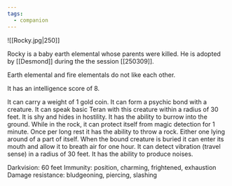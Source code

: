 ```yaml
---
tags:
  - companion
---
```

![[Rocky.jpg|250]]

Rocky is a baby earth elemental whose parents were killed. He is adopted by [[Desmond]] during the the session [[250309]].

Earth elemental and fire elementals do not like each other.

It has an intelligence score of 8.

It can carry a weight of 1 gold coin. It can form a psychic bond with a creature. It can speak basic Teran with this creature within a radius of 30 feet.
It is shy and hides in hostility. It has the ability to burrow into the ground. While in the rock, it can protect itself from magic detection for 1 minute.
Once per long rest it has the ability to throw a rock. Either one lying around of a part of itself.
When the bound creature is buried it can enter its mouth and allow it to breath air for one hour.
It can detect vibration (travel sense) in a radius of 30 feet. It has the ability to produce noises.

Darkvision: 60 feet
Immunity: position, charming, frightened, exhaustion
Damage resistance: bludgeoning, piercing, slashing